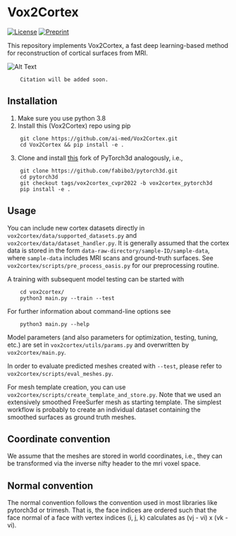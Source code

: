 # Vox2Cortex

[![License](https://img.shields.io/badge/license-GPLv3-blue.svg)](LICENSE)
[![Preprint](https://img.shields.io/badge/arXiv-2203.09446-b31b1b)](https://arxiv.org/abs/2203.09446)

This repository implements Vox2Cortex, a fast deep learning-based method for reconstruction of cortical surfaces from MRI.

![Alt Text](https://github.com/ai-med/Vox2Cortex/blob/main/demo/cortex_surfaces.gif)

```
    Citation will be added soon.
```

## Installation
1. Make sure you use python 3.8
2. Install this (Vox2Cortex) repo using pip
```
    git clone https://github.com/ai-med/Vox2Cortex.git
    cd Vox2Cortex && pip install -e .
```
3. Clone and install [this](https://github.com/fabibo3/pytorch3d/tree/vox2cortex_cvpr2022) fork of PyTorch3d analogously, i.e.,
```
    git clone https://github.com/fabibo3/pytorch3d.git
    cd pytorch3d
    git checkout tags/vox2cortex_cvpr2022 -b vox2cortex_pytorch3d
    pip install -e .
```

## Usage
You can include new cortex datasets directly in `vox2cortex/data/supported_datasets.py` and `vox2cortex/data/dataset_handler.py`. It is generally assumed that the cortex data is stored in the form `data-raw-directory/sample-ID/sample-data`, where `sample-data` includes MRI scans and ground-truth surfaces. See `vox2cortex/scripts/pre_process_oasis.py` for our preprocessing routine.

A training with subsequent model testing can be started with
```
    cd vox2cortex/
    python3 main.py --train --test
```
For further information about command-line options see
```
    python3 main.py --help
```
Model parameters (and also parameters for optimization, testing, tuning, etc.) are set in `vox2cortex/utils/params.py` and overwritten by `vox2cortex/main.py`.

In order to evaluate predicted meshes created with `--test`, please refer to `vox2cortex/scripts/eval_meshes.py`.

For mesh template creation, you can use `vox2cortex/scripts/create_template_and_store.py`. Note that we used an extensively smoothed FreeSurfer mesh as starting template. The simplest workflow is probably to create an individual dataset containing the smoothed surfaces as ground truth meshes.

## Coordinate convention
We assume that the meshes are stored in world coordinates, i.e., they can be transformed via the inverse nifty header to the mri voxel space.

## Normal convention
The normal convention follows the convention used in most libraries like
pytorch3d or trimesh. That is, the face indices are ordered such that the face
normal of a face with vertex indices (i, j, k) calculates as (vj - vi) x (vk - vi).
